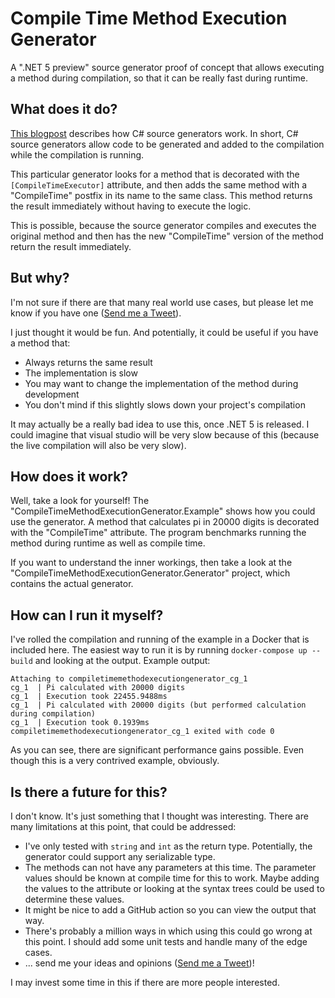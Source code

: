 # Compile Time Method Execution Generator

A ".NET 5 preview" source generator proof of concept that allows executing a method during compilation, so that it can be really fast during runtime.

## What does it do?

[This blogpost](https://devblogs.microsoft.com/dotnet/introducing-c-source-generators/) describes how C# source generators work. In short, C# source generators allow code to be generated and added to the compilation while the compilation is running.

This particular generator looks for a method that is decorated with the `[CompileTimeExecutor]` attribute, and then adds the same method with a "CompileTime" postfix in its name to the same class. This method returns the result immediately without having to execute the logic.

This is possible, because the source generator compiles and executes the original method and then has the new "CompileTime" version of the method return the result immediately.

## But why?

I'm not sure if there are that many real world use cases, but please let me know if you have one ([Send me a Tweet](https://twitter.com/knifecore/)).

I just thought it would be fun. And potentially, it could be useful if you have a method that:
- Always returns the same result
- The implementation is slow
- You may want to change the implementation of the method during development
- You don't mind if this slightly slows down your project's compilation

It may actually be a really bad idea to use this, once .NET 5 is released. I could imagine that visual studio will be very slow because of this (because the live compilation will also be very slow).

## How does it work?

Well, take a look for yourself! The "CompileTimeMethodExecutionGenerator.Example" shows how you could use the generator. A method that calculates pi in 20000 digits is decorated with the "CompileTime" attribute. The program benchmarks running the method during runtime as well as compile time.

If you want to understand the inner workings, then take a look at the "CompileTimeMethodExecutionGenerator.Generator" project, which contains the actual generator.

## How can I run it myself?

I've rolled the compilation and running of the example in a Docker that is included here. The easiest way to run it is by running `docker-compose up --build` and looking at the output. Example output:
```
Attaching to compiletimemethodexecutiongenerator_cg_1
cg_1  | Pi calculated with 20000 digits
cg_1  | Execution took 22455.9488ms
cg_1  | Pi calculated with 20000 digits (but performed calculation during compilation)
cg_1  | Execution took 0.1939ms
compiletimemethodexecutiongenerator_cg_1 exited with code 0
```

As you can see, there are significant performance gains possible. Even though this is a very contrived example, obviously.

## Is there a future for this?

I don't know. It's just something that I thought was interesting. There are many limitations at this point, that could be addressed:
- I've only tested with `string` and `int` as the return type. Potentially, the generator could support any serializable type.
- The methods can not have any parameters at this time. The parameter values should be known at compile time for this to work. Maybe adding the values to the attribute or looking at the syntax trees could be used to determine these values.
- It might be nice to add a GitHub action so you can view the output that way.
- There's probably a million ways in which using this could go wrong at this point. I should add some unit tests and handle many of the edge cases.
- ... send me your ideas and opinions ([Send me a Tweet](https://twitter.com/knifecore/))!

I may invest some time in this if there are more people interested.